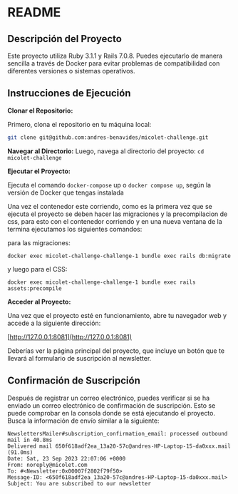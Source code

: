 # README

## Descripción del Proyecto

Este proyecto utiliza Ruby 3.1.1 y Rails 7.0.8. Puedes ejecutarlo de manera sencilla a través de Docker para evitar problemas de compatibilidad con diferentes versiones o sistemas operativos.

## Instrucciones de Ejecución

**Clonar el Repositorio:**

Primero, clona el repositorio en tu máquina local:

```bash
git clone git@github.com:andres-benavides/micolet-challenge.git
```

**Navegar al Directorio:**
Luego, navega al directorio del proyecto: `cd micolet-challenge`

**Ejecutar el Proyecto:**

Ejecuta el comando `docker-compose` up o `docker compose up`, según la versión de Docker que tengas instalada

Una vez el contenedor este corriendo, como es la primera vez que se ejecuta el proyecto se deben hacer las migraciones y la precompilacion de css, para esto con el contenedor corriendo y en una nueva ventana de la termina ejecutamos los siguientes comandos:

para las migraciones:

```docker exec micolet-challenge-challenge-1 bundle exec rails db:migrate```

y luego para el CSS:

```docker exec micolet-challenge-challenge-1 bundle exec rails assets:precompile```

**Acceder al Proyecto:**

Una vez que el proyecto esté en funcionamiento, abre tu navegador web y accede a la siguiente dirección:

[http://127.0.0.1:8081](http://127.0.0.1:8081)

Deberías ver la página principal del proyecto, que incluye un botón que te llevará al formulario de suscripción al newsletter.

## Confirmación de Suscripción
Después de registrar un correo electrónico, puedes verificar si se ha enviado un correo electrónico de confirmación de suscripción. Esto se puede comprobar en la consola donde se está ejecutando el proyecto. Busca la información de envío similar a la siguiente:
```
NewslettersMailer#subscription_confirmation_email: processed outbound mail in 40.8ms
Delivered mail 650f618adf2ea_13a20-57c@andres-HP-Laptop-15-da0xxx.mail (91.0ms)
Date: Sat, 23 Sep 2023 22:07:06 +0000
From: noreply@micolet.com
To: #<Newsletter:0x00007f2802f79f50>
Message-ID: <650f618adf2ea_13a20-57c@andres-HP-Laptop-15-da0xxx.mail>
Subject: You are subscribed to our newsletter
```
